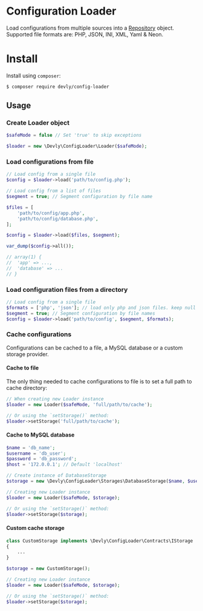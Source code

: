 # Configuration Loader

Load configurations from multiple sources into a [Repository](https://github.com/valenjeb/repository) object. Supported file formats are: PHP, JSON, INI, XML, Yaml & Neon.

# Install

Install using `composer`:

```sh
$ composer require devly/config-loader
```

## Usage

### Create Loader object

```php
$safeMode = false // Set 'true' to skip exceptions

$loader = new \Devly\ConfigLoader\Loader($safeMode);
```

### Load configurations from file

```php
// Load config from a single file
$config = $loader->load('path/to/config.php');

// Load config from a list of files
$segment = true; // Segment configuration by file name

$files = [
    'path/to/config/app.php',
    'path/to/config/database.php',
];

$config = $loader->load($files, $segment);

var_dump($config->all());

// array(1) {
//  'app' => ...,
//  'database' => ...
// }
```

### Load configuration files from a directory

```php
// Load config from a single file
$formats = ['php', 'json']; // load only php and json files. keep null to load all the files in the directory
$segment = true; // Segment configuration by file names
$config = $loader->load('path/to/config', $segment, $formats);
```

### Cache configurations

Configurations can be cached to a file, a MySQL database or a custom storage provider.

#### Cache to file

The only thing needed to cache configurations to file is to set a full path to cache directory:

```php
// When creating new Loader instance
$loader = new Loader($safeMode, 'full/path/to/cache');

// Or using the `setStorage()` method:
$loader->setStorage('full/path/to/cache');
```

#### Cache to MySQL database

```php
$name = 'db_name';
$username = 'db_user';
$password = 'db_password';
$host = '172.0.0.1'; // Default 'localhost'

// Create instance of DatabaseStorage
$storage = new \Devly\ConfigLoader\Storages\DatabaseStorage($name, $username, $password, $host)

// Creating new Loader instance
$loader = new Loader($safeMode, $storage);

// Or using the `setStorage()` method:
$loader->setStorage($storage);
```

#### Custom cache storage

```php
class CustomStorage implements \Devly\ConfigLoader\Contracts\IStorage
{
    ...
}

$storage = new CustomStorage();

// Creating new Loader instance
$loader = new Loader($safeMode, $storage);

// Or using the `setStorage()` method:
$loader->setStorage($storage);
```

